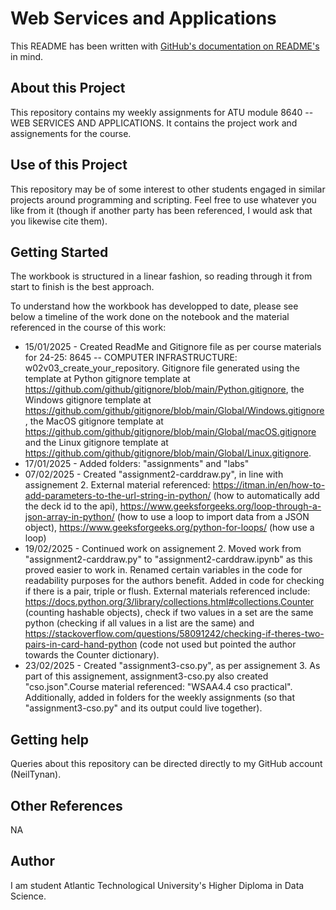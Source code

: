 # Web Services and Applications

This README has been written with [GitHub's documentation on README's](https://docs.github.com/en/repositories/managing-your-repositorys-settings-and-features/customizing-your-repository/about-readmes) in mind.

## About this Project

This repository contains my weekly assignments for ATU module 8640 -- WEB SERVICES AND APPLICATIONS. It contains the project work and assignements for the course.

## Use of this Project

This repository may be of some interest to other students engaged in similar projects around programming and scripting. Feel free to use whatever you like from it (though if another party has been referenced, I would ask that you likewise cite them).

## Getting Started

The workbook is structured in a linear fashion, so reading through it from start to finish is the best approach.

To understand how the workbook has developped to date, please see below a timeline of the work done on the notebook and the material referenced in the course of this work:

- 15/01/2025 - Created ReadMe and Gitignore file as per course materials for 24-25: 8645 -- COMPUTER INFRASTRUCTURE: w02v03_create_your_repository. Gitignore file generated using the template at Python gitignore template at https://github.com/github/gitignore/blob/main/Python.gitignore, the Windows gitignore template at https://github.com/github/gitignore/blob/main/Global/Windows.gitignore, the MacOS gitignore template at https://github.com/github/gitignore/blob/main/Global/macOS.gitignore and the Linux gitignore template at https://github.com/github/gitignore/blob/main/Global/Linux.gitignore.
- 17/01/2025 - Added folders: "assignments" and "labs"
- 07/02/2025 - Created "assignment2-carddraw.py", in line with assignement 2. External material referenced: https://itman.in/en/how-to-add-parameters-to-the-url-string-in-python/ (how to automatically add the deck id to the api), https://www.geeksforgeeks.org/loop-through-a-json-array-in-python/ (how to use a loop to import data from a JSON object), https://www.geeksforgeeks.org/python-for-loops/ (how use a loop)
- 19/02/2025 - Continued work on assignement 2. Moved work from "assignment2-carddraw.py" to "assignment2-carddraw.ipynb" as this proved easier to work in. Renamed certain variables in the code for readability purposes for the authors benefit. Added in code for checking if there is a pair, triple or flush. External materials referenced include: https://docs.python.org/3/library/collections.html#collections.Counter (counting hashable objects), check if two values in a set are the same python (checking if all values in a list are the same) and https://stackoverflow.com/questions/58091242/checking-if-theres-two-pairs-in-card-hand-python (code not used but pointed the author towards the Counter dictionary).
- 23/02/2025 - Created "assignment3-cso.py", as per assignement 3. As part of this assignement, assignment3-cso.py also created "cso.json".Course material referenced: "WSAA4.4 cso practical". Additionally, added in folders for the weekly assignments (so that "assignment3-cso.py" and its output could live together).

## Getting help

Queries about this repository can be directed directly to my GitHub account (NeilTynan).

## Other References

NA

## Author

I am student Atlantic Technological University's Higher Diploma in Data Science.